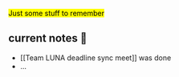 <mark class='underline'>Just some stuff to remember</mark>

## current notes 📓
- [[Team LUNA deadline sync meet]] was done
- ...
